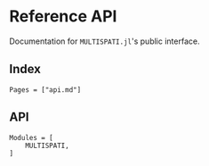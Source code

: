 # Reference API

Documentation for `MULTISPATI.jl`'s public interface.

## Index

```@index
Pages = ["api.md"]
```

## API

```@autodocs
Modules = [
    MULTISPATI,
]
```
